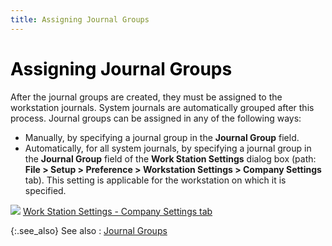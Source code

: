 ```yaml
---
title: Assigning Journal Groups
---
```


# <font style="color: #000000;" color="#000000">Assigning Journal Groups</font>


After the journal groups are created, they must be assigned to the workstation  journals. System journals are automatically grouped after this process.  Journal groups can be assigned in any of the following ways:

- Manually, by  specifying a journal group in the **Journal 
 Group** field.
- Automatically,  for all system journals, by specifying a journal group in the **Journal 
 Group** field of the **Work Station 
 Settings** dialog box (path: **File 
 &gt; Setup &gt; Preference &gt; Workstation Settings &gt; Company Settings**  tab). This setting is applicable for the workstation on which it is specified.



![]({{site.sc_baseurl}}/img/lens.gif) [Work  Station Settings - Company Settings tab]({{site.sc_baseurl}}/options/miscellaneous-set-up/workstation-settings/work_station_settings_company_settings.html)


{:.see_also}
See also
: [Journal Groups]({{site.sc_baseurl}}/options/acc-info/journal-groups/journal_groups.html)
